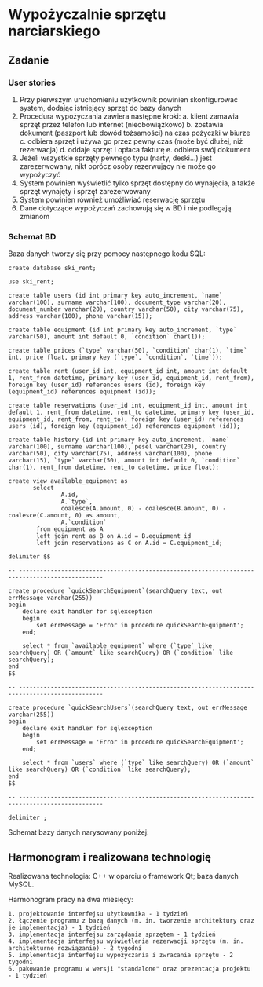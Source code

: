 # Wypożyczalnie sprzętu narciarskiego

## Zadanie

### User stories

1. Przy pierwszym uruchomieniu użytkownik powinien skonfigurować system, dodając istniejący sprzęt do bazy danych
2. Procedura wypożyczania zawiera następne kroki:
    a. klient zamawia sprzęt przez telefon lub internet (nieobowiązkowo)
    b. zostawia dokument (paszport lub dowód tożsamości) na czas pożyczki w biurze
    c. odbiera sprzęt i używa go przez pewny czas (może być dłużej, niż rezerwacja)
    d. oddaje sprzęt i opłaca fakturę
    e. odbiera swój dokument
3. Jeżeli wszystkie sprzęty pewnego typu (narty, deski...) jest zarezerwowany, nikt oprócz osoby rezerwujący  nie może go wypożyczyć
4. System powinien wyświetlić tylko sprzęt dostępny do wynajęcia, a także sprzęt wynajęty i sprzęt zarezerwowany
5. System powinien również umożliwiać reserwację sprzętu
6. Dane dotyczące wypożyczań zachowują się w BD i nie podlegają zmianom

### Schemat BD

Baza danych tworzy się przy pomocy następnego kodu SQL:

    create database ski_rent;

    use ski_rent;

    create table users (id int primary key auto_increment, `name` varchar(100), surname varchar(100), document_type varchar(20), document_number varchar(20), country varchar(50), city varchar(75), address varchar(100), phone varchar(15));

    create table equipment (id int primary key auto_increment, `type` varchar(50), amount int default 0, `condition` char(1));

    create table prices (`type` varchar(50), `condition` char(1), `time` int, price float, primary key (`type`, `condition`, `time`));

    create table rent (user_id int, equipment_id int, amount int default 1, rent_from datetime, primary key (user_id, equipment_id, rent_from), foreign key (user_id) references users (id), foreign key (equipment_id) references equipment (id));

    create table reservations (user_id int, equipment_id int, amount int default 1, rent_from datetime, rent_to datetime, primary key (user_id, equipment_id, rent_from, rent_to), foreign key (user_id) references users (id), foreign key (equipment_id) references equipment (id));

    create table history (id int primary key auto_increment, `name` varchar(100), surname varchar(100), pesel varchar(20), country varchar(50), city varchar(75), address varchar(100), phone varchar(15), `type` varchar(50), amount int default 0, `condition` char(1), rent_from datetime, rent_to datetime, price float);

    create view available_equipment as
           select
                   A.id,
                   A.`type`,
                   coalesce(A.amount, 0) - coalesce(B.amount, 0) - coalesce(C.amount, 0) as amount,
                   A.`condition`
            from equipment as A
            left join rent as B on A.id = B.equipment_id
            left join reservations as C on A.id = C.equipment_id;

    delimiter $$

    -- ----------------------------------------------------------------------------------------------

    create procedure `quickSearchEquipment`(searchQuery text, out errMessage varchar(255))
    begin
        declare exit handler for sqlexception
        begin
            set errMessage = 'Error in procedure quickSearchEquipment';
        end;

        select * from `available_equipment` where (`type` like searchQuery) OR (`amount` like searchQuery) OR (`condition` like searchQuery);
    end
    $$

    -- ----------------------------------------------------------------------------------------------

    create procedure `quickSearchUsers`(searchQuery text, out errMessage varchar(255))
    begin
        declare exit handler for sqlexception
        begin
            set errMessage = 'Error in procedure quickSearchEquipment';
        end;

        select * from `users` where (`type` like searchQuery) OR (`amount` like searchQuery) OR (`condition` like searchQuery);
    end
    $$

    -- ----------------------------------------------------------------------------------------------

    delimiter ;

Schemat bazy danych narysowany poniżej:

[]()

## Harmonogram i realizowana technologię

Realizowana technologia: C++ w oparciu o framework Qt; baza danych MySQL.

Harmonogram pracy na dwa miesięcy:

    1. projektowanie interfejsu użytkownika - 1 tydzień
    2. łączenie programu z bazą danych (m. in. tworzenie architektury oraz je implementacja) - 1 tydzień
    3. implementacja interfejsu zarządania sprzętem - 1 tydzień
    4. implementacja interfejsu wyświetlenia rezerwacji sprzętu (m. in. architekturne rozwiązanie) - 2 tygodni
    5. implementacja interfejsu wypożyczania i zwracania sprzętu - 2 tygodni
    6. pakowanie programu w wersji "standalone" oraz prezentacja projektu - 1 tydzień
